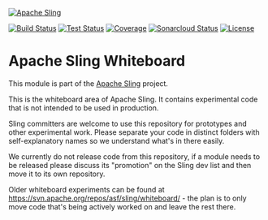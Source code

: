 [![Apache Sling](https://sling.apache.org/res/logos/sling.png)](https://sling.apache.org)

&#32;[![Build Status](https://ci-builds.apache.org/job/Sling/job/modules/job/sling-whiteboard/job/master/badge/icon)](https://ci-builds.apache.org/job/Sling/job/modules/job/sling-whiteboard/job/master/)&#32;[![Test Status](https://img.shields.io/jenkins/tests.svg?jobUrl=https://ci-builds.apache.org/job/Sling/job/modules/job/sling-whiteboard/job/master/)](https://ci-builds.apache.org/job/Sling/job/modules/job/sling-whiteboard/job/master/test/?width=800&height=600)&#32;[![Coverage](https://sonarcloud.io/api/project_badges/measure?project=apache_sling-whiteboard&metric=coverage)](https://sonarcloud.io/dashboard?id=apache_sling-whiteboard)&#32;[![Sonarcloud Status](https://sonarcloud.io/api/project_badges/measure?project=apache_sling-whiteboard&metric=alert_status)](https://sonarcloud.io/dashboard?id=apache_sling-whiteboard) [![License](https://img.shields.io/badge/License-Apache%202.0-blue.svg)](https://www.apache.org/licenses/LICENSE-2.0)

# Apache Sling Whiteboard

This module is part of the [Apache Sling](https://sling.apache.org) project.

This is the whiteboard area of Apache Sling. It contains experimental code that is not intended to be used in production.

Sling committers are welcome to use this repository for prototypes and other experimental work. Please separate your code in distinct folders with self-explanatory names so we understand what's in there easily.

We currently do not release code from this repository, if a module needs to be released please discuss its "promotion" on the Sling dev list and then move it to its own repository.

Older whiteboard experiments can be found at https://svn.apache.org/repos/asf/sling/whiteboard/ - the plan is to only move code that's being actively worked on and leave the rest there.
